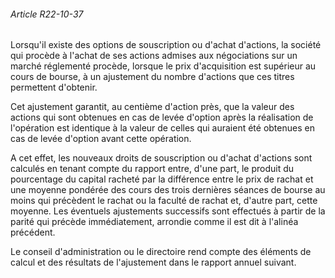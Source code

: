 ###### Article R22-10-37

Lorsqu'il existe des options de souscription ou d'achat d'actions, la société qui procède à l'achat de ses actions admises aux négociations sur un marché réglementé procède, lorsque le prix d'acquisition est supérieur au cours de bourse, à un ajustement du nombre d'actions que ces titres permettent d'obtenir.

Cet ajustement garantit, au centième d'action près, que la valeur des actions qui sont obtenues en cas de levée d'option après la réalisation de l'opération est identique à la valeur de celles qui auraient été obtenues en cas de levée d'option avant cette opération.

A cet effet, les nouveaux droits de souscription ou d'achat d'actions sont calculés en tenant compte du rapport entre, d'une part, le produit du pourcentage du capital racheté par la différence entre le prix de rachat et une moyenne pondérée des cours des trois dernières séances de bourse au moins qui précèdent le rachat ou la faculté de rachat et, d'autre part, cette moyenne. Les éventuels ajustements successifs sont effectués à partir de la parité qui précède immédiatement, arrondie comme il est dit à l'alinéa précédent.

Le conseil d'administration ou le directoire rend compte des éléments de calcul et des résultats de l'ajustement dans le rapport annuel suivant.

